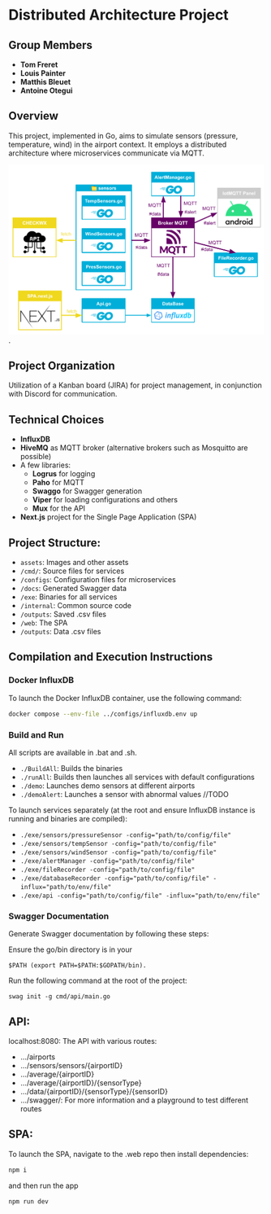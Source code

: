 # Distributed Architecture Project

## Group Members
- **Tom Freret**
- **Louis Painter**
- **Matthis Bleuet**
- **Antoine Otegui**

## Overview
This project, implemented in Go, aims to simulate sensors (pressure, temperature, wind) in the airport context. It employs a distributed architecture where microservices communicate via MQTT.

![Architecture Diagram](./assets/architecture.png).

## Project Organization
Utilization of a Kanban board (JIRA) for project management, in conjunction with Discord for communication.

## Technical Choices
- **InfluxDB**
- **HiveMQ** as MQTT broker (alternative brokers such as Mosquitto are possible)
- A few libraries:
  - **Logrus** for logging
  - **Paho** for MQTT
  - **Swaggo** for Swagger generation
  - **Viper** for loading configurations and others
  - **Mux** for the API
- **Next.js** project for the Single Page Application (SPA)

## Project Structure:
- `assets`: Images and other assets
- `/cmd/`: Source files for services
- `/configs`: Configuration files for microservices
- `/docs`: Generated Swagger data
- `/exe`: Binaries for all services
- `/internal`: Common source code
- `/outputs`: Saved .csv files
- `/web`: The SPA
- `/outputs`: Data .csv files

## Compilation and Execution Instructions

### Docker InfluxDB

To launch the Docker InfluxDB container, use the following command:
```bash
docker compose --env-file ../configs/influxdb.env up
```

### Build and Run

All scripts are available in .bat and .sh.

- `./BuildAll`: Builds the binaries
- `./runAll`: Builds then launches all services with default configurations
- `./demo`: Launches demo sensors at different airports
- `./demoAlert`: Launches a sensor with abnormal values //TODO

To launch services separately (at the root and ensure InfluxDB instance is running and binaries are compiled):

- `./exe/sensors/pressureSensor -config="path/to/config/file"`
- `./exe/sensors/tempSensor -config="path/to/config/file"`
- `./exe/sensors/windSensor -config="path/to/config/file"`
- `./exe/alertManager -config="path/to/config/file"`
- `./exe/fileRecorder -config="path/to/config/file"`
- `./exe/databaseRecorder -config="path/to/config/file" -influx="path/to/env/file"`
- `./exe/api -config="path/to/config/file" -influx="path/to/env/file"`

### Swagger Documentation

Generate Swagger documentation by following these steps:

Ensure the go/bin directory is in your

    $PATH (export PATH=$PATH:$GOPATH/bin).

Run the following command at the root of the project:

    swag init -g cmd/api/main.go

## API:

localhost:8080: The API with various routes:
- .../airports
- .../sensors/sensors/{airportID}
- .../average/{airportID}
- .../average/{airportID}/{sensorType}
- .../data/{airportID}/{sensorType}/{sensorID}
- .../swagger/: For more information and a playground to test different routes

## SPA:

To launch the SPA, navigate to the .web repo
then install dependencies:

```bash
npm i
```

and then run the app

```bash
npm run dev
```
